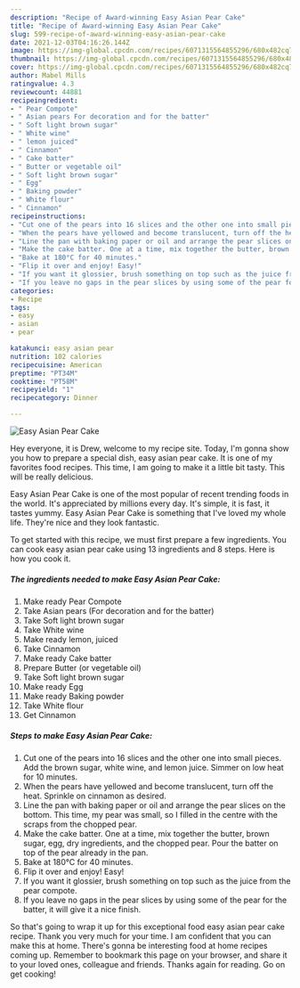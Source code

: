 ```yaml
---
description: "Recipe of Award-winning Easy Asian Pear Cake"
title: "Recipe of Award-winning Easy Asian Pear Cake"
slug: 599-recipe-of-award-winning-easy-asian-pear-cake
date: 2021-12-03T04:16:26.144Z
image: https://img-global.cpcdn.com/recipes/6071315564855296/680x482cq70/easy-asian-pear-cake-recipe-main-photo.jpg
thumbnail: https://img-global.cpcdn.com/recipes/6071315564855296/680x482cq70/easy-asian-pear-cake-recipe-main-photo.jpg
cover: https://img-global.cpcdn.com/recipes/6071315564855296/680x482cq70/easy-asian-pear-cake-recipe-main-photo.jpg
author: Mabel Mills
ratingvalue: 4.3
reviewcount: 44881
recipeingredient:
- " Pear Compote"
- " Asian pears For decoration and for the batter"
- " Soft light brown sugar"
- " White wine"
- " lemon juiced"
- " Cinnamon"
- " Cake batter"
- " Butter or vegetable oil"
- " Soft light brown sugar"
- " Egg"
- " Baking powder"
- " White flour"
- " Cinnamon"
recipeinstructions:
- "Cut one of the pears into 16 slices and the other one into small pieces. Add the brown sugar, white wine, and lemon juice. Simmer on low heat for 10 minutes."
- "When the pears have yellowed and become translucent, turn off the heat. Sprinkle on cinnamon as desired."
- "Line the pan with baking paper or oil and arrange the pear slices on the bottom. This time, my pear was small, so I filled in the centre with the scraps from the chopped pear."
- "Make the cake batter. One at a time, mix together the butter, brown sugar, egg, dry ingredients, and the chopped pear. Pour the batter on top of the pear already in the pan."
- "Bake at 180°C for 40 minutes."
- "Flip it over and enjoy! Easy!"
- "If you want it glossier, brush something on top such as the juice from the pear compote."
- "If you leave no gaps in the pear slices by using some of the pear for the batter, it will give it a nice finish."
categories:
- Recipe
tags:
- easy
- asian
- pear

katakunci: easy asian pear 
nutrition: 102 calories
recipecuisine: American
preptime: "PT34M"
cooktime: "PT58M"
recipeyield: "1"
recipecategory: Dinner

---
```



![Easy Asian Pear Cake](https://img-global.cpcdn.com/recipes/6071315564855296/680x482cq70/easy-asian-pear-cake-recipe-main-photo.jpg)

Hey everyone, it is Drew, welcome to my recipe site. Today, I'm gonna show you how to prepare a special dish, easy asian pear cake. It is one of my favorites food recipes. This time, I am going to make it a little bit tasty. This will be really delicious.



Easy Asian Pear Cake is one of the most popular of recent trending foods in the world. It's appreciated by millions every day. It's simple, it is fast, it tastes yummy. Easy Asian Pear Cake is something that I've loved my whole life. They're nice and they look fantastic.


To get started with this recipe, we must first prepare a few ingredients. You can cook easy asian pear cake using 13 ingredients and 8 steps. Here is how you cook it.

<!--inarticleads1-->

##### The ingredients needed to make Easy Asian Pear Cake:

1. Make ready  Pear Compote
1. Take  Asian pears (For decoration and for the batter)
1. Take  Soft light brown sugar
1. Take  White wine
1. Make ready  lemon, juiced
1. Take  Cinnamon
1. Make ready  Cake batter
1. Prepare  Butter (or vegetable oil)
1. Take  Soft light brown sugar
1. Make ready  Egg
1. Make ready  Baking powder
1. Take  White flour
1. Get  Cinnamon




<!--inarticleads2-->

##### Steps to make Easy Asian Pear Cake:

1. Cut one of the pears into 16 slices and the other one into small pieces. Add the brown sugar, white wine, and lemon juice. Simmer on low heat for 10 minutes.
1. When the pears have yellowed and become translucent, turn off the heat. Sprinkle on cinnamon as desired.
1. Line the pan with baking paper or oil and arrange the pear slices on the bottom. This time, my pear was small, so I filled in the centre with the scraps from the chopped pear.
1. Make the cake batter. One at a time, mix together the butter, brown sugar, egg, dry ingredients, and the chopped pear. Pour the batter on top of the pear already in the pan.
1. Bake at 180°C for 40 minutes.
1. Flip it over and enjoy! Easy!
1. If you want it glossier, brush something on top such as the juice from the pear compote.
1. If you leave no gaps in the pear slices by using some of the pear for the batter, it will give it a nice finish.




So that's going to wrap it up for this exceptional food easy asian pear cake recipe. Thank you very much for your time. I am confident that you can make this at home. There's gonna be interesting food at home recipes coming up. Remember to bookmark this page on your browser, and share it to your loved ones, colleague and friends. Thanks again for reading. Go on get cooking!
